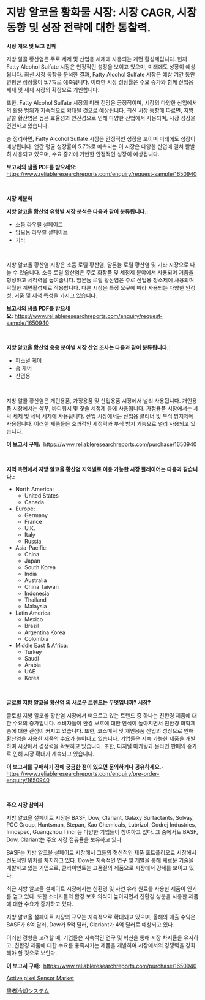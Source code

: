 <p><h1>지방 알코올 황화물 시장: 시장 CAGR, 시장 동향 및 성장 전략에 대한 통찰력.</h1></p><p><strong>시장 개요 및 보고 범위</strong></p>
<p><p>지방 알콜 황산염은 주로 세제 및 산업용 세제에 사용되는 계면 활성제입니다. 현재 Fatty Alcohol Sulfate 시장은 안정적인 성장을 보이고 있으며, 미래에도 성장이 예상됩니다. 최신 시장 동향을 분석한 결과, Fatty Alcohol Sulfate 시장은 예상 기간 동안 연평균 성장률이 5.7%로 예측됩니다. 이러한 시장 성장률은 수요 증가와 함께 산업용 세제 및 세제 시장의 확장으로 기인합니다.</p><p>또한, Fatty Alcohol Sulfate 시장의 미래 전망은 긍정적이며, 시장의 다양한 산업에서의 활용 범위가 지속적으로 확대될 것으로 예상됩니다. 최신 시장 동향에 따르면, 지방 알콜 황산염은 높은 효율성과 안전성으로 인해 다양한 산업에서 사용되며, 시장 성장을 견인하고 있습니다.</p><p>총 정리하면, Fatty Alcohol Sulfate 시장은 안정적인 성장을 보이며 미래에도 성장이 예상됩니다. 연간 평균 성장률이 5.7%로 예측되는 이 시장은 다양한 산업에 걸쳐 활발히 사용되고 있으며, 수요 증가에 기반한 안정적인 성장이 예상됩니다.</p></p>
<p><strong>보고서의 샘플 PDF를 받으세요:</strong> <a href="https://www.reliableresearchreports.com/enquiry/request-sample/1650940">https://www.reliableresearchreports.com/enquiry/request-sample/1650940</a></p>
<p>&nbsp;</p>
<p><strong>시장 세분화</strong></p>
<p><strong>지방 알코올 황산염 유형별 시장 분석은 다음과 같이 분류됩니다.:</strong></p>
<p><ul><li>소듐 라우릴 설페이트</li><li>암모늄 라우릴 설페이트</li><li>기타</li></ul></p>
<p>&nbsp;</p>
<p><p>지방 알코올 황산염 시장은 소듐 로릴 황산염, 암몬늄 로릴 황산염 및 기타 시장으로 나눌 수 있습니다. 소듐 로릴 황산염은 주로 화장품 및 세정제 분야에서 사용되며 거품을 형성하고 세척력을 높여줍니다. 암몬늄 로릴 황산염은 주로 산업용 청소제에 사용되며 탁월한 계면활성제로 작용합니다. 다른 시장은 특정 요구에 따라 사용되는 다양한 안정성, 거품 및 세척 특성을 가지고 있습니다.</p></p>
<p><strong>보고서의 샘플 PDF를 받으세요:</strong>&nbsp;<a href="https://www.reliableresearchreports.com/enquiry/request-sample/1650940">https://www.reliableresearchreports.com/enquiry/request-sample/1650940</a></p>
<p>&nbsp;</p>
<p><strong> 지방 알코올 황산염 응용 분야별 시장 산업 조사는 다음과 같이 분류됩니다.:</strong></p>
<p><ul><li>퍼스널 케어</li><li>홈 케어</li><li>산업용</li></ul></p>
<p>&nbsp;</p>
<p><p>지방 알콜 황산염은 개인용품, 가정용품 및 산업용품 시장에서 널리 사용됩니다. 개인용품 시장에서는 샴푸, 바디워시 및 칫솔 세정제 등에 사용됩니다. 가정용품 시장에서는 세탁 세제 및 세탁 세제에 사용됩니다. 산업 시장에서는 산업용 클리너 및 부식 방지제에 사용됩니다. 이러한 제품들은 효과적인 세정력과 부식 방지 기능으로 널리 사용되고 있습니다.</p></p>
<p><strong>이 보고서 구매:</strong>&nbsp; <a href="https://www.reliableresearchreports.com/purchase/1650940">https://www.reliableresearchreports.com/purchase/1650940</a></p>
<p>&nbsp;</p>
<p><strong>지역 측면에서 지방 알코올 황산염 지역별로 이용 가능한 시장 플레이어는 다음과 같습니다.:</strong></p>
<p><ul>
    <li>
        North America:
        <ul>
            <li>United States</li>
            <li>Canada</li>
        </ul>
    </li>
    <li>
        Europe:
        <ul>
            <li>Germany</li>
            <li>France</li>
            <li>U.K.</li>
            <li>Italy</li>
            <li>Russia</li>
        </ul>
    </li>
    <li>
        Asia-Pacific:
        <ul>
            <li>China</li>
            <li>Japan</li>
            <li>South Korea</li>
            <li>India</li>
            <li>Australia</li>
            <li>China Taiwan</li>
            <li>Indonesia</li>
            <li>Thailand</li>
            <li>Malaysia</li>
        </ul>
    </li>
    <li>
        Latin America:
        <ul>
            <li>Mexico</li>
            <li>Brazil</li>
            <li>Argentina Korea</li>
            <li>Colombia</li>
        </ul>
    </li>
    <li>
        Middle East & Africa:
        <ul>
            <li>Turkey</li>
            <li>Saudi</li>
            <li>Arabia</li>
            <li>UAE</li>
            <li>Korea</li>
        </ul>
    </li>
    </ul></p>
<p>&nbsp;</p>
<p><strong>글로벌 지방 알코올 황산염 의 새로운 트렌드는 무엇입니까? 시장?</strong></p>
<p><p>글로벌 지방 알코올 황산염 시장에서 떠오르고 있는 트렌드 중 하나는 친환경 제품에 대한 수요의 증가입니다. 소비자들이 환경 보호에 대한 인식이 높아지면서 친환경 화학제품에 대한 관심이 커지고 있습니다. 또한, 코스메틱 및 개인용품 산업의 성장으로 인해 황산염을 사용한 제품의 수요가 늘어나고 있습니다. 기업들은 지속 가능한 제품을 개발하여 시장에서 경쟁력을 확보하고 있습니다. 또한, 디지털 마케팅과 온라인 판매의 증가로 인해 시장 확대가 계속되고 있습니다.</p></p>
<p><strong>이 보고서를 구매하기 전에 궁금한 점이 있으면 문의하거나 공유하세요.</strong>- <a href="https://www.reliableresearchreports.com/enquiry/pre-order-enquiry/1650940">https://www.reliableresearchreports.com/enquiry/pre-order-enquiry/1650940</a></p>
<p>&nbsp;</p>
<p><strong>주요 시장 참여자</strong></p>
<p><p>지방 알코올 설페이트 시장은 BASF, Dow, Clariant, Galaxy Surfactants, Solvay, PCC Group, Huntsman, Stepan, Kao Chemicals, Lubrizol, Godrej Industries, Innospec, Guangzhou Tinci 등 다양한 기업들이 참여하고 있다. 그 중에서도 BASF, Dow, Clariant는 주요 시장 점유율을 보유하고 있다. </p><p>BASF는 지방 알코올 설페이트 시장에서 그들의 혁신적인 제품 포트폴리오로 시장에서 선도적인 위치를 차지하고 있다. Dow는 지속적인 연구 및 개발을 통해 새로운 기술을 개발하고 있는 기업으로, 클라이언트는 고품질의 제품으로 시장에서 강세를 보이고 있다.</p><p>최근 지방 알코올 설페이트 시장에서는 친환경 및 자연 유래 원료를 사용한 제품이 인기를 얻고 있다. 또한 소비자들의 환경 보호 의식이 높아지면서 친환경 성분을 사용한 제품에 대한 수요가 증가하고 있다.</p><p>지방 알코올 설페이트 시장의 규모는 지속적으로 확대되고 있으며, 올해의 매출 수익은 BASF가 6억 달러, Dow가 5억 달러, Clariant가 4억 달러로 예상되고 있다.</p><p>이러한 경향을 고려할 때, 기업들은 지속적인 연구 및 혁신을 통해 시장 차지율을 유지하고, 친환경 제품에 대한 수요를 충족시키는 제품을 개발하여 시장에서의 경쟁력을 강화해야 할 것으로 보인다.</p></p>
<p><strong>이 보고서 구매:</strong>&nbsp;&nbsp;<a href="https://www.reliableresearchreports.com/purchase/1650940">https://www.reliableresearchreports.com/purchase/1650940</a></p>
<p><p><a href="https://github.com/RichRobinson5/Market-Research-Report-List-4/blob/main/active-pixel-sensor-market.md">Active pixel Sensor Market</a></p><p><a href="https://github.com/oqoeusbvpadwjs08/Market-Research-Report-List-1/blob/main/224445311282.md">患者冷却システム</a></p></p>
